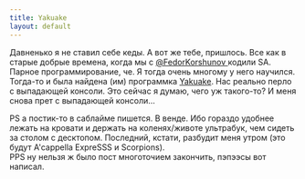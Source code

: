 ```yaml
---
title: Yakuake
layout: default
---
```


Давненько я не ставил себе кеды. А вот же тебе, пришлось. Все как в старые добрые времена, когда мы с [@FedorKorshunov ](https://twitter.com/FedorKorshunov) кодили SA. Парное программирование, че. Я тогда очень многому у него научился.
Тогда-то и была найдена (им) программка [Yakuake](http://yakuake.kde.org/). Нас реально перло с выпадающей консоли. Это сейчас я думаю, чего уж такого-то? И меня снова прет с выпадающей консоли...

PS а постик-то в саблайме пишется. В венде. Ибо гораздо удобнее лежать на кровати и держать на коленях/животе ультрабук, чем сидеть за столом с десктопом. Последний, кстати, разбудит меня утром (это будут A'cappella ExpreSSS и Scorpions).  
PPS ну нельзя ж было пост многоточием закончить, пэпээсы вот написал.